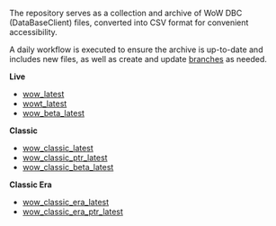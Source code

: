 The repository serves as a collection and archive of WoW DBC (DataBaseClient) files, converted into CSV format for convenient accessibility.

A daily workflow is executed to ensure the archive is up-to-date and includes new files, as well as create and update [branches](https://github.com/Vladinator/wow-dbc-archive/branches/active) as needed.

**Live**
- [wow_latest](https://github.com/Vladinator/wow-dbc-archive/tree/release/wow_latest)
- [wowt_latest](https://github.com/Vladinator/wow-dbc-archive/tree/release/wowt_latest)
- [wow_beta_latest](https://github.com/Vladinator/wow-dbc-archive/tree/release/wow_beta_latest)

**Classic**
- [wow_classic_latest](https://github.com/Vladinator/wow-dbc-archive/tree/release/wow_classic_latest)
- [wow_classic_ptr_latest](https://github.com/Vladinator/wow-dbc-archive/tree/release/wow_classic_ptr_latest)
- [wow_classic_beta_latest](https://github.com/Vladinator/wow-dbc-archive/tree/release/wow_classic_beta_latest)

**Classic Era**
- [wow_classic_era_latest](https://github.com/Vladinator/wow-dbc-archive/tree/release/wow_classic_era_latest)
- [wow_classic_era_ptr_latest](https://github.com/Vladinator/wow-dbc-archive/tree/release/wow_classic_era_ptr_latest)
